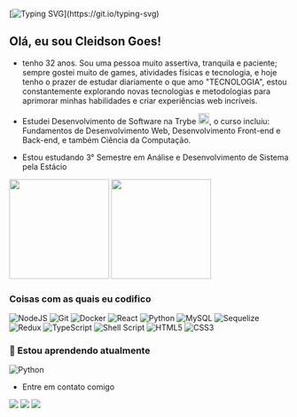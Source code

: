 [![Typing SVG](https://readme-typing-svg.demolab.com?font=Fira+Code&weight=500&size=20&pause=1000&color=C0FF25&random=false&width=435&separator=%3C&lines=console.log(%22Ol%C3%A1%2C+eu+sou+o+Clei+%F0%9F%A7%94%F0%9F%8F%BB%22);)](https://git.io/typing-svg)
## Olá, eu sou Cleidson Goes!

- tenho 32 anos. Sou uma pessoa muito assertiva, tranquila e paciente; sempre gostei muito de games, atividades físicas e tecnologia, e hoje tenho o prazer de estudar diariamente o que amo "TECNOLOGIA", estou constantemente explorando novas tecnologias e metodologias para aprimorar minhas habilidades e criar experiências web incríveis.

- Estudei Desenvolvimento de Software na Trybe <img width='20px' height='20px' src='https://yt3.ggpht.com/a/AATXAJwv6J1DhKJtvmWwLg4NCBlef2r9VhiYfVwQPvNd=s900-c-k-c0xffffffff-no-rj-mo' />, o curso incluiu: Fundamentos de Desenvolvimento Web, Desenvolvimento Front-end e Back-end, e também Ciência da Computação.

- Estou estudando 3° Semestre em Análise e Desenvolvimento de Sistema pela Estácio

<div>
  <img height="180em" src="https://github-readme-stats.vercel.app/api?username=CleidsonGoes&show_icons=true&theme=dracula&include_all_commits=true&count_private=true"/>
  <img height="180em" src="https://github-readme-stats.vercel.app/api/top-langs/?username=CleidsonGoes&layout=compact&langs_count=16&theme=dracula"/>
</div>

### Coisas com as quais eu codifico

![NodeJS](https://img.shields.io/badge/node.js-6DA55F?style=for-the-badge&logo=node.js&logoColor=white)
![Git](https://img.shields.io/badge/git-%23F05033.svg?style=for-the-badge&logo=git&logoColor=white)
![Docker](https://img.shields.io/badge/docker-%230db7ed.svg?style=for-the-badge&logo=docker&logoColor=white)
![React](https://img.shields.io/badge/react-%2320232a.svg?style=for-the-badge&logo=react&logoColor=%2361DAFB)
![Python](https://img.shields.io/badge/python-3670A0?style=for-the-badge&logo=python&logoColor=ffdd54)
![MySQL](https://img.shields.io/badge/mysql-%2300f.svg?style=for-the-badge&logo=mysql&logoColor=white)
![Sequelize](https://img.shields.io/badge/Sequelize-52B0E7?style=for-the-badge&logo=Sequelize&logoColor=white)
![Redux](https://img.shields.io/badge/redux-%23593d88.svg?style=for-the-badge&logo=redux&logoColor=white)
![TypeScript](https://img.shields.io/badge/typescript-%23007ACC.svg?style=for-the-badge&logo=typescript&logoColor=white)
![Shell Script](https://img.shields.io/badge/shell_script-%23121011.svg?style=for-the-badge&logo=gnu-bash&logoColor=white)
![HTML5](https://img.shields.io/badge/html5-%23E34F26.svg?style=for-the-badge&logo=html5&logoColor=white)
![CSS3](https://img.shields.io/badge/css3-%231572B6.svg?style=for-the-badge&logo=css3&logoColor=white)

###  🌱 Estou aprendendo atualmente
![Python](https://img.shields.io/badge/python-3670A0?style=for-the-badge&logo=python&logoColor=ffdd54)

- Entre em contato comigo

<div> 
  <a href="https://www.instagram.com/cleidson.goes/" target="_blank"><img src="https://img.shields.io/badge/-Instagram-%23E4405F?style=for-the-badge&logo=instagram&logoColor=white" target="_blank"></a>
  <a href = "mailto:jorgegoes4@gmail.com"><img src="https://img.shields.io/badge/-Gmail-%23333?style=for-the-badge&logo=gmail&logoColor=white" target="_blank"></a>
  <a href="https://www.linkedin.com/in/cleidson-jorge-s-goes/" target="_blank"><img src="https://img.shields.io/badge/-LinkedIn-%230077B5?style=for-the-badge&logo=linkedin&logoColor=white" target="_blank"></a> 
</div>
